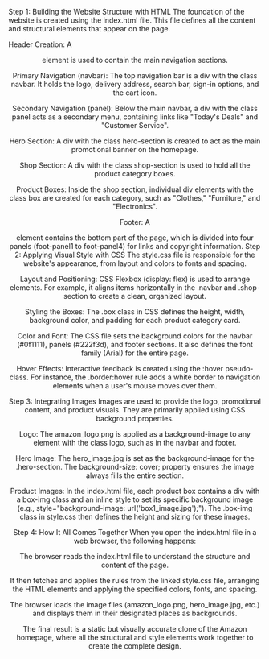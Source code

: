 Step 1: Building the Website Structure with HTML
The foundation of the website is created using the index.html file. This file defines all the content and structural elements that appear on the page.

Header Creation: A <header> element is used to contain the main navigation sections.

Primary Navigation (navbar): The top navigation bar is a div with the class navbar. It holds the logo, delivery address, search bar, sign-in options, and the cart icon.

Secondary Navigation (panel): Below the main navbar, a div with the class panel acts as a secondary menu, containing links like "Today's Deals" and "Customer Service".

Hero Section: A div with the class hero-section is created to act as the main promotional banner on the homepage.

Shop Section: A div with the class shop-section is used to hold all the product category boxes.

Product Boxes: Inside the shop section, individual div elements with the class box are created for each category, such as "Clothes," "Furniture," and "Electronics".

Footer: A <footer> element contains the bottom part of the page, which is divided into four panels (foot-panel1 to foot-panel4) for links and copyright information.
Step 2: Applying Visual Style with CSS
The style.css file is responsible for the website's appearance, from layout and colors to fonts and spacing.

Layout and Positioning: CSS Flexbox (display: flex) is used to arrange elements. For example, it aligns items horizontally in the .navbar and .shop-section to create a clean, organized layout.

Styling the Boxes: The .box class in CSS defines the height, width, background color, and padding for each product category card.

Color and Font: The CSS file sets the background colors for the navbar (#0f1111), panels (#222f3d), and footer sections. It also defines the font family (Arial) for the entire page.

Hover Effects: Interactive feedback is created using the :hover pseudo-class. For instance, the .border:hover rule adds a white border to navigation elements when a user's mouse moves over them.

Step 3: Integrating Images
Images are used to provide the logo, promotional content, and product visuals. They are primarily applied using CSS background properties.

Logo: The amazon_logo.png is applied as a background-image to any element with the class logo, such as in the navbar and footer.

Hero Image: The hero_image.jpg is set as the background-image for the .hero-section. The background-size: cover; property ensures the image always fills the entire section.

Product Images: In the index.html file, each product box contains a div with a box-img class and an inline style to set its specific background image (e.g., style="background-image: url('box1_image.jpg');"). The .box-img class in style.css then defines the height and sizing for these images.

Step 4: How It All Comes Together
When you open the index.html file in a web browser, the following happens:

The browser reads the index.html file to understand the structure and content of the page.

It then fetches and applies the rules from the linked style.css file, arranging the HTML elements and applying the specified colors, fonts, and spacing.

The browser loads the image files (amazon_logo.png, hero_image.jpg, etc.) and displays them in their designated places as backgrounds.

The final result is a static but visually accurate clone of the Amazon homepage, where all the structural and style elements work together to create the complete design.
